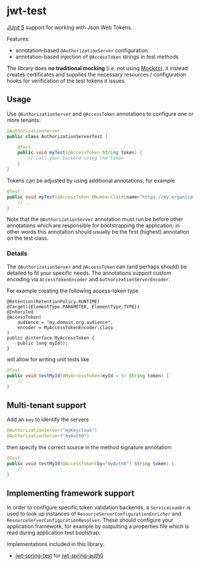 
# jwt-test
[JUnit 5] support for working with Json Web Tokens.

Features:

 * annotation-based `@AuthorizationServer` configuration
 * annotation-based injection of `@AccessToken` strings in test methods

The library does __no traditional mocking__ (i.e. not using [Mockito]), it instead creates certificates and supplies the necessary resources / configuration hooks for verification of the test tokens it issues. 

## Usage
Use `@AuthorizationServer` and `@AccessToken` annotations to configure one or more tenants:

```java
@AuthorizationServer
public class AuthorizationServerTest {

    @Test
    public void myTest(@AccessToken String token) {
        // call your backend using the token
    }
}
```

Tokens can be adjusted by using additional annotations, for example

```java
@Test
public void myTest(@AccessToken @NumberClaim(name="https://my.organisation", value=1) String token) {
    // ..
}
```

Note that the `@AuthorizationServer` annotation must run be before other annotations which are responsible for bootstrapping the application; in other words this annotation should usually be the first (highest) annotation on the test class.

### Details
The `@AuthorizationServer` and `@AccessToken` can (and perhaps should) be detailed to fit your specific needs. The annotations support custom encoding via `AccessTokenEncoder` and `AuthorizationServerEncoder`. 

For example creating the following access-token type
```
@Retention(RetentionPolicy.RUNTIME)
@Target({ElementType.PARAMETER, ElementType.TYPE})
@Inherited
@AccessToken(
    audience = "my.domain.org.audience",
    encoder = MyAccessTokenEncoder.class
)
public @interface MyAccessToken {
    public long myId();
}
```

will allow for writing unit tests like

```java
@Test
public void testMyId(@MyAccessToken(myId = 5) String token) {
    // ..
}
```

## Multi-tenant support
Add an `key` to identify the servers

```java
@AuthorizationServer("myKeycloak")
@AuthorizationServer("myAuth0")
```

then specify the correct source in the method signature annotation:

```java
@Test
public void testMyId(@AccessToken(by="myAuth0") String token) {
	// ..
}
```


## Implementing framework support
In order to configure specific token validation backends, a `ServiceLoader` is used to look up instances of `ResourceServerConfigurationEnricher` and `ResourceServerConfigurationResolver`. These should configure your application framework, for example by outputting a properties file which is read during application test bootstrap. 

Implementations included in this library:

 * [jwt-spring-test] for [jwt-spring-auth0]

[jwt-spring-test]: .../jwt-spring/jwt-spring-test
[jwt-spring-auth0]: ../jwt-spring/jwt-spring-auth0
[JUnit 5]: https://junit.org/junit5/
[Mockito]: https://site.mockito.org/
